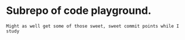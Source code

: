 # Subrepo of code playground. 
	Might as well get some of those sweet, sweet commit points while I study
